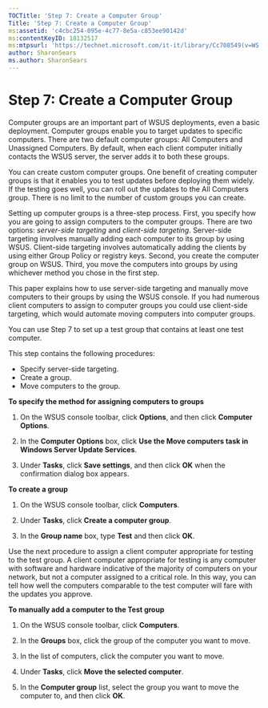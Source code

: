 ```yaml
---
TOCTitle: 'Step 7: Create a Computer Group'
Title: 'Step 7: Create a Computer Group'
ms:assetid: 'c4cbc254-095e-4c77-8e5a-c853ee90142d'
ms:contentKeyID: 18132517
ms:mtpsurl: 'https://technet.microsoft.com/it-it/library/Cc708549(v=WS.10)'
author: SharonSears
ms.author: SharonSears
---
```


Step 7: Create a Computer Group
===============================

Computer groups are an important part of WSUS deployments, even a basic deployment. Computer groups enable you to target updates to specific computers. There are two default computer groups: All Computers and Unassigned Computers. By default, when each client computer initially contacts the WSUS server, the server adds it to both these groups.

You can create custom computer groups. One benefit of creating computer groups is that it enables you to test updates before deploying them widely. If the testing goes well, you can roll out the updates to the All Computers group. There is no limit to the number of custom groups you can create.

Setting up computer groups is a three-step process. First, you specify how you are going to assign computers to the computer groups. There are two options: *server-side targeting* and *client-side targeting*. Server-side targeting involves manually adding each computer to its group by using WSUS. Client-side targeting involves automatically adding the clients by using either Group Policy or registry keys. Second, you create the computer group on WSUS. Third, you move the computers into groups by using whichever method you chose in the first step.

This paper explains how to use server-side targeting and manually move computers to their groups by using the WSUS console. If you had numerous client computers to assign to computer groups you could use client-side targeting, which would automate moving computers into computer groups.

You can use Step 7 to set up a test group that contains at least one test computer.

This step contains the following procedures:

-   Specify server-side targeting.
-   Create a group.
-   Move computers to the group.

**To specify the method for assigning computers to groups**
1.  On the WSUS console toolbar, click **Options**, and then click **Computer Options**.

2.  In the **Computer Options** box, click **Use the Move computers task in Windows Server Update Services**.

3.  Under **Tasks**, click **Save settings**, and then click **OK** when the confirmation dialog box appears.

**To create a group**
1.  On the WSUS console toolbar, click **Computers**.

2.  Under **Tasks**, click **Create a computer group**.

3.  In the **Group name** box, type **Test** and then click **OK**.

Use the next procedure to assign a client computer appropriate for testing to the test group. A client computer appropriate for testing is any computer with software and hardware indicative of the majority of computers on your network, but not a computer assigned to a critical role. In this way, you can tell how well the computers comparable to the test computer will fare with the updates you approve.

**To manually add a computer to the Test group**
1.  On the WSUS console toolbar, click **Computers**.

2.  In the **Groups** box, click the group of the computer you want to move.

3.  In the list of computers, click the computer you want to move.

4.  Under **Tasks**, click **Move the selected computer**.

5.  In the **Computer group** list, select the group you want to move the computer to, and then click **OK**.
